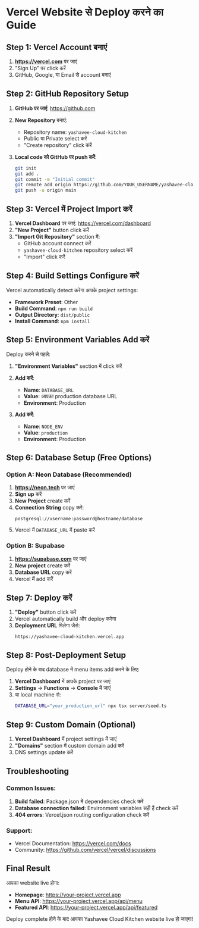 # Vercel Website से Deploy करने का Guide

## Step 1: Vercel Account बनाएं

1. **https://vercel.com** पर जाएं
2. "Sign Up" पर click करें
3. GitHub, Google, या Email से account बनाएं

## Step 2: GitHub Repository Setup

1. **GitHub पर जाएं**: https://github.com
2. **New Repository** बनाएं:
   - Repository name: `yashavee-cloud-kitchen`
   - Public या Private select करें
   - "Create repository" click करें

3. **Local code को GitHub पर push करें**:
   ```bash
   git init
   git add .
   git commit -m "Initial commit"
   git remote add origin https://github.com/YOUR_USERNAME/yashavee-cloud-kitchen.git
   git push -u origin main
   ```

## Step 3: Vercel में Project Import करें

1. **Vercel Dashboard** पर जाएं: https://vercel.com/dashboard
2. **"New Project"** button click करें
3. **"Import Git Repository"** section में:
   - GitHub account connect करें
   - `yashavee-cloud-kitchen` repository select करें
   - "Import" click करें

## Step 4: Build Settings Configure करें

Vercel automatically detect करेगा आपके project settings:
- **Framework Preset**: Other
- **Build Command**: `npm run build`
- **Output Directory**: `dist/public`
- **Install Command**: `npm install`

## Step 5: Environment Variables Add करें

Deploy करने से पहले:

1. **"Environment Variables"** section में click करें
2. **Add करें**:
   - **Name**: `DATABASE_URL`
   - **Value**: आपका production database URL
   - **Environment**: Production

3. **Add करें**:
   - **Name**: `NODE_ENV`
   - **Value**: `production`
   - **Environment**: Production

## Step 6: Database Setup (Free Options)

### Option A: Neon Database (Recommended)
1. **https://neon.tech** पर जाएं
2. **Sign up** करें
3. **New Project** create करें
4. **Connection String** copy करें:
   ```
   postgresql://username:password@hostname/database
   ```
5. Vercel में `DATABASE_URL` में paste करें

### Option B: Supabase
1. **https://supabase.com** पर जाएं
2. **New project** create करें
3. **Database URL** copy करें
4. Vercel में add करें

## Step 7: Deploy करें

1. **"Deploy"** button click करें
2. Vercel automatically build और deploy करेगा
3. **Deployment URL** मिलेगा जैसे:
   ```
   https://yashavee-cloud-kitchen.vercel.app
   ```

## Step 8: Post-Deployment Setup

Deploy होने के बाद database में menu items add करने के लिए:

1. **Vercel Dashboard** में आपके project पर जाएं
2. **Settings** → **Functions** → **Console** में जाएं
3. या local machine से:
   ```bash
   DATABASE_URL="your_production_url" npx tsx server/seed.ts
   ```

## Step 9: Custom Domain (Optional)

1. **Vercel Dashboard** में project settings में जाएं
2. **"Domains"** section में custom domain add करें
3. DNS settings update करें

## Troubleshooting

### Common Issues:
1. **Build failed**: Package.json में dependencies check करें
2. **Database connection failed**: Environment variables सही हैं check करें
3. **404 errors**: Vercel.json routing configuration check करें

### Support:
- Vercel Documentation: https://vercel.com/docs
- Community: https://github.com/vercel/vercel/discussions

## Final Result

आपका website live होगा:
- **Homepage**: https://your-project.vercel.app
- **Menu API**: https://your-project.vercel.app/api/menu
- **Featured API**: https://your-project.vercel.app/api/featured

Deploy complete होने के बाद आपका Yashavee Cloud Kitchen website live हो जाएगा!
